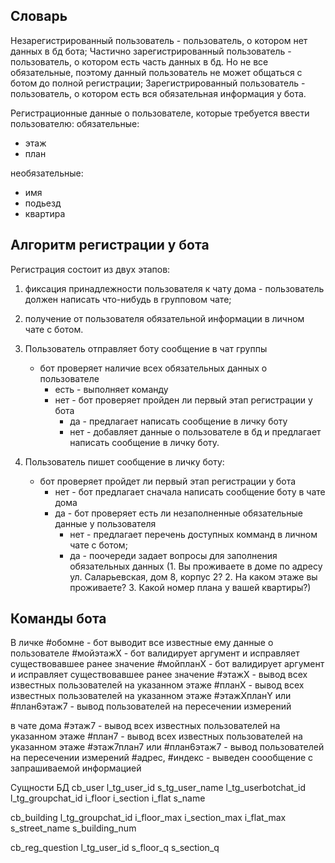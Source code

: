 ## Словарь

Незарегистрированный пользователь - пользователь, о котором нет данных в бд бота;
Частично зарегистрированный пользователь - пользователь, о котором есть часть данных в бд. Но не все обязательные, поэтому данный пользователь не может общаться с ботом до полной регистрации;
Зарегистрированный пользователь - пользователь, о котором есть вся обязательная информация у бота.


Регистрационные данные о пользователе, которые требуется ввести пользователю:
обязательные:
- этаж
- план

необязательные:
- имя
- подьезд
- квартира


## Алгоритм регистрации у бота

Регистрация состоит из двух этапов:
1. фиксация принадлежности пользователя к чату дома - пользователь должен написать что-нибудь в групповом чате;
2. получение от пользователя обязательной информации в личном чате с ботом.


1. Пользователь отправляет боту сообщение в чат группы
	- бот проверяет наличие всех обязательных данных о пользователе
		- есть - выполняет команду
		- нет  - бот проверяет пройден ли первый этап регистрации у бота
			- да  - предлагает написать сообщение в личку боту
			- нет - добавляет данные о пользователе в бд и предлагает написать сообщение в личку боту.

2. Пользователь пишет сообщение в личку боту:
	- бот проверяет пройдет ли первый этап регистрации у бота
		- нет - бот предлагает сначала написать сообщение боту в чате дома
		- да  - бот проверяет есть ли незаполненные обязательные данные у пользователя
			- нет - предлагает перечень доступных комманд в личном чате с ботом;
			- да  - поочереди задает вопросы для заполнения обязательных данных
				(1. Вы проживаете в доме по адресу ул. Саларьевская, дом 8, корпус 2?
				 2. На каком этаже вы проживаете?
				 3. Какой номер плана у вашей квартиры?)



## Команды бота

В личке
#обомне - бот выводит все известные ему данные о пользователе
#мойэтажX - бот валидирует аргумент и исправляет существовавшее ранее значение
#мойпланX - бот валидирует аргумент и исправляет существовавшее ранее значение
#этажX - вывод всех известных пользователей на указанном этаже
#планX - вывод всех известных пользователей на указанном этаже
#этажXпланY или #план6этаж7 - вывод пользователей на пересечении измерений

в чате дома
#этаж7 - вывод всех известных пользователей на указанном этаже
#план7 - вывод всех известных пользователей на указанном этаже
#этаж7план7 или #план6этаж7 - вывод пользователей на пересечении измерений
#адрес, #индекс - выведен соообщение с запрашиваемой информацией


Сущности БД
cb_user
l_tg_user_id
s_tg_user_name
l_tg_userbotchat_id
l_tg_groupchat_id
i_floor
i_section
i_flat
s_name

cb_building
l_tg_groupchat_id
i_floor_max
i_section_max
i_flat_max
s_street_name
s_building_num

cb_reg_question
l_tg_user_id
s_floor_q
s_section_q
